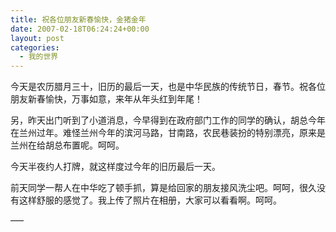 ```yaml
---
title: 祝各位朋友新春愉快，金猪金年
date: 2007-02-18T06:24:24+00:00
layout: post
categories:
  - 我的世界
---
```

今天是农历腊月三十，旧历的最后一天，也是中华民族的传统节日，春节。祝各位朋友新春愉快，万事如意，来年从年头红到年尾！

另，昨天出门听到了小道消息，今早得到在政府部门工作的同学的确认，胡总今年在兰州过年。难怪兰州今年的滨河马路，甘南路，农民巷装扮的特别漂亮，原来是兰州在给胡总布置呢。呵呵。

今天半夜约人打牌，就这样度过今年的旧历最后一天。
<!--more-->
前天同学一帮人在中华吃了顿手抓，算是给回家的朋友接风洗尘吧。呵呵，很久没有这样舒服的感觉了。我上传了照片在相册，大家可以看看啊。呵呵。

—–
